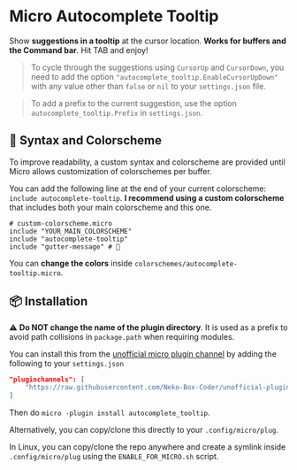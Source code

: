 # Micro Autocomplete Tooltip

Show **suggestions in a tooltip** at the cursor location. **Works for buffers and the Command bar**. Hit TAB and enjoy!

> To cycle through the suggestions using `CursorUp` and `CursorDown`, you need to add the option `"autocomplete_tooltip.EnableCursorUpDown"` with any value other than `false` or `nil` to your `settings.json` file.

> To add a prefix to the current suggestion, use the option `autocomplete_tooltip.Prefix` in `settings.json`.

## 🎨 Syntax and Colorscheme

To improve readability, a custom syntax and colorscheme are provided until Micro allows customization of colorschemes per buffer.

You can add the following line at the end of your current colorscheme: `include autocomplete-tooltip`. **I recommend using a custom colorscheme** that includes both your main colorscheme and this one.

```
# custom-colorscheme.micro
include "YOUR_MAIN_COLORSCHEME"
include "autocomplete-tooltip"
include "gutter-message" # 👀
```

You can **change the colors** inside `colorschemes/autocomplete-tooltip.micro`.

## 📦 Installation

⚠️ **Do NOT change the name of the plugin directory**.  It is used as a prefix to avoid path collisions in `package.path` when requiring modules.

You can install this from the [unofficial micro plugin channel](https://github.com/Neko-Box-Coder/unofficial-plugin-channel) by adding the following to your `settings.json`

```json
"pluginchannels": [
    "https://raw.githubusercontent.com/Neko-Box-Coder/unofficial-plugin-channel/main/channel.json"
]
```

Then do `micro -plugin install autocomplete_tooltip`.

Alternatively, you can copy/clone this directly to your `.config/micro/plug`.

In Linux, you can copy/clone the repo anywhere and create a symlink inside `.config/micro/plug` using the `ENABLE_FOR_MICRO.sh` script.
